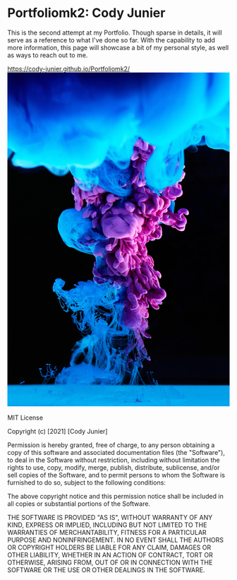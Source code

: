 # Portfoliomk2: Cody Junier
This is the second attempt at my Portfolio. Though sparse in details, it will serve as a reference to what I've done so far. With the capability to add more information, this page will showcase a bit of my personal style, as well as ways to reach out to me.

https://cody-junier.github.io/Portfoliomk2/
![background for webpage](assets/images/pexels-cottonbro-9669098.jpg)

MIT License

Copyright (c) [2021] [Cody Junier]

Permission is hereby granted, free of charge, to any person obtaining a copy
of this software and associated documentation files (the "Software"), to deal
in the Software without restriction, including without limitation the rights
to use, copy, modify, merge, publish, distribute, sublicense, and/or sell
copies of the Software, and to permit persons to whom the Software is
furnished to do so, subject to the following conditions:

The above copyright notice and this permission notice shall be included in all
copies or substantial portions of the Software.

THE SOFTWARE IS PROVIDED "AS IS", WITHOUT WARRANTY OF ANY KIND, EXPRESS OR
IMPLIED, INCLUDING BUT NOT LIMITED TO THE WARRANTIES OF MERCHANTABILITY,
FITNESS FOR A PARTICULAR PURPOSE AND NONINFRINGEMENT. IN NO EVENT SHALL THE
AUTHORS OR COPYRIGHT HOLDERS BE LIABLE FOR ANY CLAIM, DAMAGES OR OTHER
LIABILITY, WHETHER IN AN ACTION OF CONTRACT, TORT OR OTHERWISE, ARISING FROM,
OUT OF OR IN CONNECTION WITH THE SOFTWARE OR THE USE OR OTHER DEALINGS IN THE
SOFTWARE.
